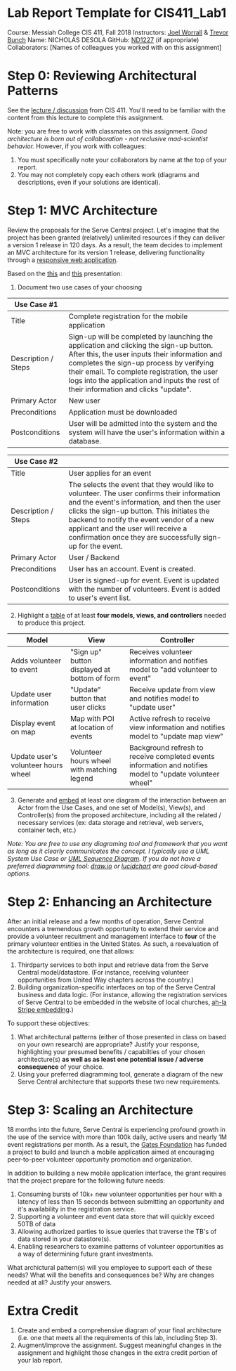 # Lab Report Template for CIS411_Lab1
Course: Messiah College CIS 411, Fall 2018
Instructors: [Joel Worrall](https://github.com/tangollama) & [Trevor Bunch](https://github.com/trevordbunch)
Name: NICHOLAS DESOLA
GitHub: [ND1227](https://github.com/ND1227)
(if appropriate) Collaborators: [Names of colleagues you worked with on this assignment]


# Step 0: Reviewing Architectural Patterns
See the [lecture / discussion](https://docs.google.com/presentation/d/1nUcy63FWPFYO3OJmERJpMjEtdaFtaIBbuUkpmNRVRas/edit#slide=id.g45345bd5ea_0_136) from CIS 411. You'll need to be familiar with the content from this lecture to complete this assignment.

Note: you are free to work with classmates on this assignment. _Good architecture is born out of collaboration - not reclusive mad-scientist behavior._ However, if you work with colleagues:

1. You must specifically note your collaborators by name at the top of your report.
2. You may not completely copy each others work (diagrams and descriptions, even if your solutions are identical).

# Step 1: MVC Architecture
Review the proposals for the Serve Central project. Let's imagine that the project has been granted (relatively) unlimited resources if they can deliver a version 1 release in 120 days. As a result, the team decides to implement an MVC architecture for its version 1 release, delivering functionality through a [responsive web application](https://en.wikipedia.org/wiki/Responsive_web_design). 

Based on the [this](https://docs.google.com/presentation/d/1UnU0xU0wF1l8pAB8trtLpdM0yuskx66jTFJzd64nsjU/edit#slide=id.g439b9c6866_2_53) and [this](https://docs.google.com/presentation/d/1-VZfAFoBVr6ijNepKAtRA7JoAQsV2Jlbf2l1WPDMhI0/edit) presentation:

1) Document two use cases of your choosing

| Use Case #1 | |
|---|---|
| Title | Complete registration for the mobile application |
|Description / Steps | Sign-up will be completed by launching the application and clicking the sign-up button.  After this, the user inputs their information and completes the sign-up process by verifying their email.  To complete registration, the user logs into the application and inputs the rest of their information and clicks "update". |
| Primary Actor | New user |
| Preconditions | Application must be downloaded |
| Postconditions | User will be admitted into the system and the system will have the user's information within a database. |

| Use Case #2 | |
|---|---|
| Title | User applies for an event |
| Description / Steps | The selects the event that they would like to volunteer.  The user confirms their information and the event's information, and then the user clicks the sign-up button.  This initiates the backend to notify the event vendor of a new applicant and the user will receive a confirmation once they are successfully sign-up for the event.
| Primary Actor | User / Backend |
| Preconditions | User has an account.  Event is created. |
| Postconditions | User is signed-up for event.  Event is updated with the number of volunteers. Event is added to user's event list. |


2) Highlight a [table](https://www.tablesgenerator.com/markdown_tables) of at least **four models, views, and controllers** needed to produce this project.

| Model                               | View                                         | Controller                                                                                                |
|-------------------------------------|----------------------------------------------|-----------------------------------------------------------------------------------------------------------|
| Adds volunteer to event             | "Sign up" button displayed at bottom of form | Receives volunteer information and notifies model to "add volunteer to event"                             |
| Update user information             | "Update" button that user clicks             | Receive update from view and notifies model to "update user"                                              |
| Display event on map                | Map with POI at location of events           | Active refresh to receive view information and notifies model to "update map view"                        |
| Update user's volunteer hours wheel | Volunteer hours wheel with matching legend   | Background refresh to receive completed events information and notifies model to "update volunteer wheel" |

3) Generate and [embed](https://github.com/adam-p/markdown-here/wiki/Markdown-Cheatsheet#images) at least one diagram of the interaction between an Actor from the Use Cases, and one set of Model(s), View(s), and Controller(s) from the proposed architecture, including all the related / necessary services (ex: data storage and retrieval, web servers, container tech, etc.)

_Note: You are free to use any diagraming tool and framework that you want as long as it clearly communicates the concept. I typically use a UML System Use Case or [UML Sequence Diagram](https://www.uml-diagrams.org/index-examples.html).  If you do not have a preferred diagramming tool: [draw.io](http://draw.io) or [lucidchart](http://lucidchart.com) are good cloud-based options._

# Step 2: Enhancing an Architecture
After an initial release and a few months of operation, Serve Central encounters a tremendous growth opportunity to extend their service and provide a volunteer recuitment and management interface to __four__ of the primary volunteer entities in the United States. As such, a reevaluation of the architecture is required, one that allows:

1. Thirdparty services to both input and retrieve data from the Serve Central model/datastore. (For instance, receiving volunteer opportunities from United Way chapters across the country.)
2. Building organization-specific interfaces on top of the Serve Central business and data logic. (For instance, allowing the registration services of Serve Central to be embedded in the website of local churches, [ah-la Stripe embedding](https://stripe.com/payments/elements).)

To support these objectives:
1. What architectural patterns (either of those presented in class on based on your own research) are appropriate? Justify your response, highlighting your presumed benefits / capabilties of your chosen architecture(s) **as well as as least one potential issue / adverse consequence** of your choice.
2. Using your preferred diagramming tool, generate a diagram of the new Serve Central architecture that supports these two new requirements.

# Step 3: Scaling an Architecture
18 months into the future, Serve Central is experiencing profound growth in the use of the service with more than 100k daily, active users and nearly 1M event registrations per month. As a result, the [Gates Foundation](https://www.gatesfoundation.org/) has funded a project to build and launch a mobile application aimed at encouraging peer-to-peer volunteer opportunity promotion and organization. 

In addition to building a new mobile application interface, the grant requires that the project prepare for the following future needs:

1. Consuming bursts of 10k+ new volunteer opportunities per hour with a latency of less than 15 seconds between submitting an opportunity and it's availability in the registration service.
2. Supporting a volunteer and event data store that will quickly exceed 50TB of data
3. Allowing authorized parties to issue queries that traverse the TB's of data stored in your datastore(s).
4. Enabling researchers to examine patterns of volunteer opportunities as a way of determining future grant investments.

What archictural pattern(s) will you employee to support each of these needs? What will the benefits and consequences be? Why are changes needed at all? Justify your answers.

# Extra Credit
1. Create and embed a comprehensive diagram of your final architecture (i.e. one that meets all the requirements of this lab, including Step 3).
2. Augment/improve the assignment. Suggest meaningful changes in the assignment and highlight those changes in the extra credit portion of your lab report.